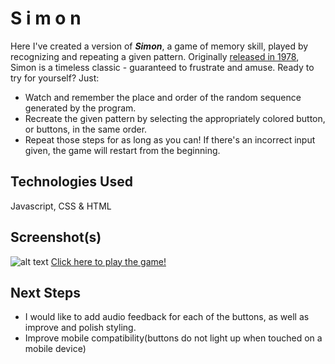 # S i m o n
    
Here I've created a version of  _**Simon**_, a game of memory skill, played by recognizing and repeating a given pattern. Originally [released in 1978](https://en.wikipedia.org/wiki/Simon_(game)), Simon is a timeless classic - guaranteed to frustrate and amuse. Ready to try for yourself? Just: 

* Watch and remember the place and order of the random sequence generated by the program.
* Recreate the given pattern by selecting the appropriately colored button, or buttons, in the same order.
* Repeat those steps for as long as you can! If there's an incorrect input given, the game will restart from the beginning.

## Technologies Used
Javascript, CSS & HTML

## Screenshot(s)
![alt text][game]
[Click here to play the game!](https://imalakamens.github.io/simon/)

## Next Steps
* I would like to add audio feedback for each of the buttons, as well as improve and polish styling. 
* Improve mobile compatibility(buttons do not light up when touched on a mobile device)



[game]: https://i.imgur.com/zIRrqLc.png "Simon Game Screenshot" 

[wireframe]: https://i.imgur.com/N4AuFFw.png "Drawing of Simon Game"